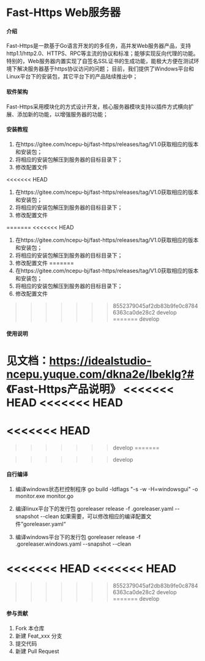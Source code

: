 # Fast-Https Web服务器

#### 介绍
Fast-Https是一款基于Go语言开发的的多任务，高并发Web服务器产品，支持http1.1/http2.0、HTTPS、RPC等主流的协议和标准；能够实现反向代理的功能。特别的，Web服务器内置实现了自签名SSL证书的生成功能，能极大方便在测试环境下解决服务器基于https协议访问的问题；
目前，我们提供了Windows平台和Linux平台下的安装包，其它平台下的产品陆续推出中；


#### 软件架构
Fast-Https采用模块化的方式设计开发，核心服务器模块支持以插件方式横向扩展、添加新的功能，以增强服务器的功能；


#### 安装教程
1.  在https://gitee.com/ncepu-bj/fast-https/releases/tag/V1.0获取相应的版本和安装包；
2.  将相应的安装包解压到服务器的目标目录下；
3.  修改配置文件

<<<<<<< HEAD
1. 在https://gitee.com/ncepu-bj/fast-https/releases/tag/V1.0获取相应的版本和安装包；
2. 将相应的安装包解压到服务器的目标目录下；
3. 修改配置文件

=======
<<<<<<< HEAD
1.  在https://gitee.com/ncepu-bj/fast-https/releases/tag/V1.0获取相应的版本和安装包；
2.  将相应的安装包解压到服务器的目标目录下；
3.  修改配置文件
=======
1. 在https://gitee.com/ncepu-bj/fast-https/releases/tag/V1.0获取相应的版本和安装包；
2. 将相应的安装包解压到服务器的目标目录下；
3. 修改配置文件
>>>>>>> 8552379045af2db83b9fe0c87846363ca0de28c2
>>>>>>> develop
=======
>>>>>>> develop

#### 使用说明

见文档：https://idealstudio-ncepu.yuque.com/dkna2e/lbeklg?# 《Fast-Https产品说明》
<<<<<<< HEAD
<<<<<<< HEAD
=======
<<<<<<< HEAD
=======
>>>>>>> develop
=======

>>>>>>> develop

#### 自行编译
1. 编译windows状态栏控制程序
    go build -ldflags "-s -w -H=windowsgui" -o monitor.exe monitor.go

2. 编译linux平台下的发行包
   goreleaser release -f .goreleaser.yaml --snapshot --clean
   如果需要，可以修改相应的编译配置文件”goreleaser.yaml“

3. 编译windows平台下的发行包
   goreleaser release -f .goreleaser.windows.yaml --snapshot --clean
    
<<<<<<< HEAD
<<<<<<< HEAD
=======
>>>>>>> 8552379045af2db83b9fe0c87846363ca0de28c2
>>>>>>> develop
=======
>>>>>>> develop

#### 参与贡献

1.  Fork 本仓库
2.  新建 Feat_xxx 分支
3.  提交代码
4.  新建 Pull Request

